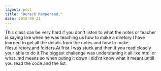 ```yaml
---
layout: post
title: "Dereck Rampersad,"
date: 2018-09-21
---
```

This class can be very hard if you don't listen to what the notes or teacher is saying like when he was teaching us how to make a diretory.I have learned to get all the details from the notes and how to make files,diretory,and folders.At frist I was stuck and then if you read closely your able to do it.The biggest challenge was understaning it all like html or what .md means so when puting it down i did'nt know what it meant untill you read the code and the list.
